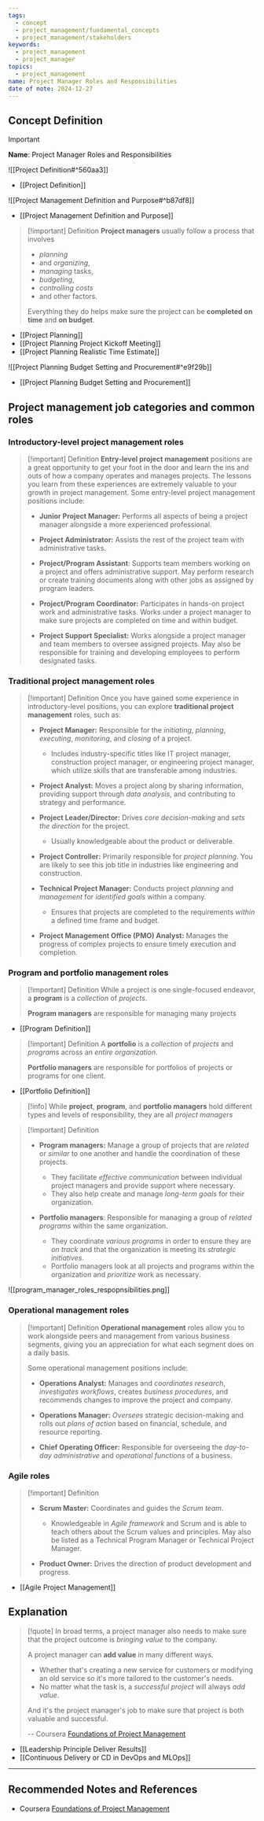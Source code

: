 ```yaml
---
tags:
  - concept
  - project_management/fundamental_concepts
  - project_management/stakeholders
keywords:
  - project_management
  - project_manager
topics:
  - project_management
name: Project Manager Roles and Responsibilities
date of note: 2024-12-27
---
```


## Concept Definition

>[!important]
>**Name**: Project Manager Roles and Responsibilities

![[Project Definition#^560aa3]]

- [[Project Definition]]

![[Project Management Definition and Purpose#^b87df8]]

- [[Project Management Definition and Purpose]]


>[!important] Definition
>**Project managers** usually follow a process that involves 
>- *planning* 
>- and *organizing*, 
>- *managing* tasks, 
>- *budgeting*, 
>- *controlling costs* 
>- and other factors. 
>
>Everything they do helps make sure the project can be **completed on time** and **on budget**. 

- [[Project Planning]]
- [[Project Planning Project Kickoff Meeting]]
- [[Project Planning Realistic Time Estimate]]

![[Project Planning Budget Setting and Procurement#^e9f29b]]

- [[Project Planning Budget Setting and Procurement]]




## Project management job categories and common roles

### Introductory-level project management roles

>[!important] Definition 
>**Entry-level project management** positions are a great opportunity to get your foot in the door and learn the ins and outs of how a company operates and manages projects. The lessons you learn from these experiences are extremely valuable to your growth in project management. Some entry-level project management positions include:
> 
> - **Junior Project Manager:** Performs all aspects of being a project manager alongside a more experienced professional.
>     
> - **Project Administrator:** Assists the rest of the project team with administrative tasks. 
>     
> - **Project/Program Assistant**: Supports team members working on a project and offers administrative support. May perform research or create training documents along with other jobs as assigned by program leaders.
>     
> - **Project/Program Coordinator:** Participates in hands-on project work and administrative tasks. Works under a project manager to make sure projects are completed on time and within budget.
>     
> - **Project Support Specialist:** Works alongside a project manager and team members to oversee assigned projects. May also be responsible for training and developing employees to perform designated tasks.

### Traditional project management roles

>[!important] Definition 
> Once you have gained some experience in introductory-level positions, you can explore **traditional project management** roles, such as:
> 
> - **Project Manager:** Responsible for the *initiating*, *planning*, *executing*, *monitoring*, and *closing* of a project. 
> 	- Includes industry-specific titles like IT project manager, construction project manager, or engineering project manager, which utilize skills that are transferable among industries.
>     
> - **Project Analyst:** Moves a project along by sharing information, providing support through *data analysis*, and contributing to strategy and performance. 
>     
> - **Project Leader/Director:** Drives *core decision-making* and *sets the direction* for the project. 
> 	- Usually knowledgeable about the product or deliverable. 
>     
> - **Project Controller:** Primarily responsible for *project planning*. You are likely to see this job title in industries like engineering and construction.
>     
> - **Technical Project Manager:** Conducts project *planning* and *management* for *identified goals* within a company. 
> 	- Ensures that projects are completed to the requirements *within* a defined time frame and budget.
>     
> - **Project Management Office (PMO) Analyst:** Manages the progress of complex projects to ensure timely execution and completion.
> 


### Program and portfolio management roles

>[!important] Definition
>While a project is one single-focused endeavor, a **program** is a *collection* of *projects*. 
>
>**Program managers** are responsible for managing many projects

- [[Program Definition]]

>[!important] Definition
>A **portfolio** is a *collection* of *projects* and *programs* across an *entire organization*. 
>
>**Portfolio managers** are responsible for portfolios of projects or programs for one client.

- [[Portfolio Definition]]

>[!info] 
>While **project**, **program**, and **portfolio managers** hold different types and levels of responsibility, they are all *project managers*
>

>[!important] Definition
>- **Program managers:** Manage a group of projects that are *related* or *similar* to one another and handle the coordination of these projects. 
>	- They facilitate *effective communication* between individual project managers and provide support where necessary. 
>	- They also help create and manage *long-term goals* for their organization.
>    
>- **Portfolio managers**: Responsible for managing a group of *related programs* within the same organization. 
>	- They coordinate *various programs* in order to ensure they are *on track* and that the organization is meeting its *strategic initiatives*. 
>	- Portfolio managers look at all projects and programs within the organization and *prioritize* work as necessary.


![[program_manager_roles_respopnsibilities.png]]

### Operational management roles

>[!important] Definition
>**Operational management** roles allow you to work alongside peers and management from various business segments, giving you an appreciation for what each segment does on a daily basis.
>
>Some operational management positions include:
> 
> - **Operations Analyst:** Manages and *coordinates* *research*, *investigates workflows*, creates *business procedures*, and recommends changes to improve the project and company. 
>     
> - **Operations Manager:** *Oversees* strategic decision-making and rolls out *plans of action* based on financial, schedule, and resource reporting. 
>     
> - **Chief Operating Officer:** Responsible for overseeing the *day-to-day administrative* and *operational functions* of a business.

### Agile roles

>[!important] Definition
> - **Scrum Master:** Coordinates and guides the *Scrum team*. 
> 	- Knowledgeable in *Agile framework* and Scrum and is able to teach others about the Scrum values and principles. May also be listed as a Technical Program Manager or Technical Project Manager.
>     
> - **Product Owner:** Drives the direction of product development and progress.

- [[Agile Project Management]]

## Explanation

>[!quote]
>In broad terms, a project manager also needs to make sure that the project outcome is *bringing value* to the company. 
> 
> A project manager can **add value** in many different ways. 
> - Whether that's creating a new service for customers or modifying an old service so it's more tailored to the customer's needs. 
> - No matter what the task is, a *successful project* will always *add value*. 
> 
> And it's the project manager's job to make sure that project is both valuable and successful.
>
>-- Coursera [Foundations of Project Management](https://www.coursera.org/learn/project-management-foundations?specialization=google-project-management)

- [[Leadership Principle Deliver Results]]
- [[Continuous Delivery or CD in DevOps and MLOps]]





-----------
##  Recommended Notes and References


- Coursera [Foundations of Project Management](https://www.coursera.org/learn/project-management-foundations?specialization=google-project-management)